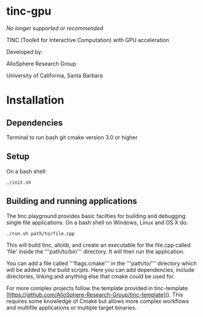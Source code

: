 # tinc-gpu

*No longer supported or recommended*

TINC (Toolkit for Interactive Computation) with GPU acceleration 

Developed by:

AlloSphere Research Group

University of California, Santa Barbara

# Installation

## Dependencies

Terminal to run bash
git
cmake version 3.0 or higher

## Setup
On a bash shell:

    ./init.sh

## Building and running applications

The tinc playground provides basic facilties for building and debugging 
single file applications. On a bash shell on Windows, Linux and OS X do:

    ./run.sh path/to/file.cpp

This will build tinc, allolib, and create an executable for the file.cpp called 'file' inside the '''path/to/bin''' directory. It will then run the application.

You can add a file called '''flags.cmake''' in the '''path/to/''' directory which will be added to the build scripts. Here you can add dependencies, include directories, linking and anything else that cmake could be used for.

For more complex projects follow the template provided in tinc-template
[https://github.com/AlloSphere-Research-Group/tinc-template](). This requires 
some knowledge of Cmake but allows more complex workflows and multifile
applications or multiple target binaries.
